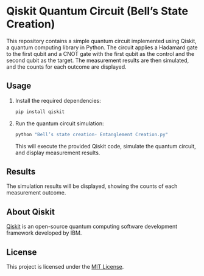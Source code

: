 # Qiskit Quantum Circuit (Bell’s State Creation)

This repository contains a simple quantum circuit implemented using Qiskit, a quantum computing library in Python. The circuit applies a Hadamard gate to the first qubit and a CNOT gate with the first qubit as the control and the second qubit as the target. The measurement results are then simulated, and the counts for each outcome are displayed.

## Usage

1. Install the required dependencies:

    ```bash
    pip install qiskit
    ```

2. Run the quantum circuit simulation:

    ```bash
    python "Bell’s state creation- Entanglement Creation.py"
    ```

    This will execute the provided Qiskit code, simulate the quantum circuit, and display measurement results.

## Results

The simulation results will be displayed, showing the counts of each measurement outcome.

## About Qiskit

[Qiskit](https://qiskit.org/) is an open-source quantum computing software development framework developed by IBM.

## License

This project is licensed under the [MIT License](LICENSE).
